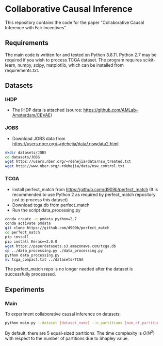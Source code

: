 # Collaborative Causal Inference

This repository contains the code for the paper "Collaborative Causal Inference with Fair Incentives".

## Requirements

The main code is written for and tested on Python 3.8.11.
Python 2.7 may be required if you wish to process TCGA dataset.
The program requires scikit-learn, numpy, scipy, matplotlib, which can be installed from requirements.txt.

## Datasets

### IHDP

- The IHDP data is attached (source: <https://github.com/AMLab-Amsterdam/CEVAE>)

### JOBS

- Download JOBS data from <https://users.nber.org/~rdehejia/data/.nswdata2.html>

```bash
mkdir datasets/JOBS
cd datasets/JOBS
wget https://users.nber.org/~rdehejia/data/nsw_treated.txt 
wget http://www.nber.org/~rdehejia/data/nsw_control.txt 
```

### TCGA

- Install perfect_match from <https://github.com/d909b/perfect_match> (It is recommended to use Python 2 as required by perfect_match repository just to process this dataset)
- Download tcga.db from perfect_match
- Run the script data_processing.py 

```bash
conda create -n pmdata python=2.7
conda activate pmdata
git clone https://github.com/d909b/perfect_match
cd perfect_match 
pip install .
pip install Keras==2.0.0 
wget https://paperdatasets.s3.amazonaws.com/tcga.db 
cp ../data_processing.py ./data_processing.py
python data_processing.py
mv tcga_compact.txt ../datasets/TCGA
```
The perfect_match repo is no longer needed after the dataset is successfully processsed. 

## Experiments 

### Main

To experiment collaborative causal inference on datasets:
```bash
python main.py --dataset [dataset_name] --n_partitions [num_of_partitions]
```

By default, there are 5 equal-sized partitions. The time complexity is $O(N^2)$ with respect to the number of partitions due to Shapley value. 



